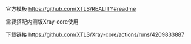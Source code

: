 官方模板 https://github.com/XTLS/REALITY#readme

需要搭配内测版Xray-core使用

下载链接 https://github.com/XTLS/Xray-core/actions/runs/4209833887
